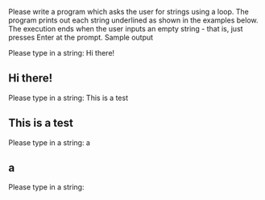 Please write a program which asks the user for strings using a loop. The program prints out each string underlined as shown in the examples below. The execution ends when the user inputs an empty string - that is, just presses Enter at the prompt.
Sample output

Please type in a string: Hi there!

Hi there!
---------

Please type in a string: This is a test

This is a test
--------------

Please type in a string: a

a
-

Please type in a string:
